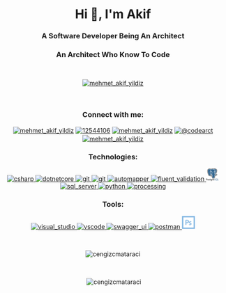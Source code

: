 <h1 align="center">Hi 👋, I'm Akif</h1>
<h3 align="center">A Software Developer Being An Architect</h3>
<h3 align="center">An Architect Who Know To Code</h3>
<br>
<p align="center"> <a href="https://github.com/ryo-ma/github-profile-trophy"><img src="https://github-profile-trophy.vercel.app/?username=codearct&title=Commit,Followers,Repositories,Stars,PullRequest,Issues&margin-w=5" alt="mehmet_akif_yildiz" /></a> </p>
<br>

<h3 align="center">Connect with me:</h3>
<p align="center">
<a href="https://www.linkedin.com/in/mehmet-akif-yildiz/" target="blank"><img align="center" src="https://velanovascular.com/wp-content/uploads/2020/06/LinkedIn.png" alt="mehmet_akif_yildiz" height="30" width="30" /></a>
<a href="https://www.hackerrank.com/codearct" target="blank"><img align="center" src="https://upload.wikimedia.org/wikipedia/commons/thumb/6/65/HackerRank_logo.png/600px-HackerRank_logo.png" alt="12544106" height="45" width="45" /></a>
<a href="https://www.instagram.com/may_arch82/" target="blank"><img align="center" src="https://upload.wikimedia.org/wikipedia/commons/thumb/e/e7/Instagram_logo_2016.svg/1200px-Instagram_logo_2016.svg.png" alt="mehmet_akif_yildiz" height="30" width="30" /></a>
<a href="https://medium.com/@codearct" target="blank"><img align="center" src="https://cdn.jsdelivr.net/npm/simple-icons@3.0.1/icons/medium.svg" alt="@codearct" height="30" width="40" /></a>
<a href="https://twitter.com/codearct" target="blank"><img align="center" src="https://upload.wikimedia.org/wikipedia/commons/thumb/1/19/Twitter_icon.svg/450px-Twitter_icon.svg.png" alt="mehmet_akif_yildiz" height="30" width="26" /></a>
</p>

<h3 align="center">Technologies:</h3>
<p align="center"> 
<a href="https://docs.microsoft.com/en-us/dotnet/csharp/" target="_blank"> <img src="https://seeklogo.com/images/C/c-sharp-c-logo-02F17714BA-seeklogo.com.png" alt="csharp" width="27" height="30"/> </a>
<a href="https://dotnet.microsoft.com/" target="_blank"> <img src="https://upload.wikimedia.org/wikipedia/commons/thumb/e/ee/.NET_Core_Logo.svg/1200px-.NET_Core_Logo.svg.png" alt="dotnetcore" width="30" height="30"/> </a> 
<a href="https://git-scm.com/" target="_blank"> <img src="https://www.vectorlogo.zone/logos/git-scm/git-scm-icon.svg" alt="git" width="30" height="30"/> </a> 
<a href="https://autofac.org/" target="_blank"> <img src="https://autofac.org/img/autofac_web-banner_character.svg" alt="git" width="30" height="30"/> </a>
<a href="https://automapper.org/" target="_blank"> <img src="https://lh3.googleusercontent.com/proxy/UFxKQYAIOeAtuLQ9pkfhKwGtm9lfLtZhopPcUO0ID5uBsvkphsxUDQbp-XyhclsHi9eAAv2T7LSDYxIXGUYhoq6wKAkwQKPh95ZY04zcy1ePBnQFDLY" alt="automapper" width="30" height="30"/> </a>
<a href="https://fluentvalidation.net/" target="_blank"> <img src="https://image.pngaaa.com/609/4873609-middle.png" alt="fluent_validation" width="30" height="30"/> </a> 
<a href="https://www.postgresql.org" target="_blank"> <img src="https://raw.githubusercontent.com/devicons/devicon/master/icons/postgresql/postgresql-original-wordmark.svg" alt="postgresql" width="30" height="30"/>
</a>
<a href="https://docs.microsoft.com/en-us/sql/sql-server/?view=sql-server-ver15" target="_blank"> <img src="https://upload.wikimedia.org/wikipedia/de/thumb/8/8c/Microsoft_SQL_Server_Logo.svg/2000px-Microsoft_SQL_Server_Logo.svg.png" alt="sql_server" width="30" height="30"/> </a>
<a href="https://www.python.org/" target="_blank"> <img src="https://upload.wikimedia.org/wikipedia/commons/c/c3/Python-logo-notext.svg" alt="python" width="30" height="30"/> </a>
<a href="https://processing.org/" target="_blank"> <img src="https://upload.wikimedia.org/wikipedia/commons/2/2e/Processing_3_logo.png" alt="processing" width="30" height="30"/> </a>

</p>
  
<h3 align="center">Tools:</h3>
<p align="center">
<a href="https://visualstudio.microsoft.com/" target="_blank"> <img src="https://upload.wikimedia.org/wikipedia/commons/5/59/Visual_Studio_Icon_2019.svg" alt="visual_studio" width="30" height="30"/> </a> 
<a href="https://code.visualstudio.com/" target="_blank"> <img src="https://upload.wikimedia.org/wikipedia/commons/thumb/9/9a/Visual_Studio_Code_1.35_icon.svg/1024px-Visual_Studio_Code_1.35_icon.svg.png" alt="vscode" width="30" height="30"/> </a>
<a href="https://swagger.io/" target="_blank"> <img src="https://upload.wikimedia.org/wikipedia/commons/a/ab/Swagger-logo.png" alt="swagger_ui" width="30" height="30"/> </a>
<a href="https://postman.com" target="_blank"> <img src="https://www.vectorlogo.zone/logos/getpostman/getpostman-icon.svg" alt="postman" width="30" height="30"/> </a> 
<a href="https://www.photoshop.com/en" target="_blank"> <img src="https://raw.githubusercontent.com/devicons/devicon/master/icons/photoshop/photoshop-line.svg" alt="photoshop" width="30" height="30"/> </a> 

</p>
<br>
<p align ="center"><img align="center" src="https://github-readme-stats.vercel.app/api/top-langs?username=codearct&show_icons=true&theme=radical&locale=en&layout=compact" alt="cengizcmataraci" /></p>
<br>
<p align ="center">&nbsp;<img align="center" src="https://github-readme-stats.vercel.app/api?username=codearct&show_icons=true&theme=dark&locale=en" alt="cengizcmataraci" width="50%" /></p>
